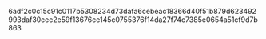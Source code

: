 6adf2c0c15c91c0117b5308234d73dafa6cebeac18366d40f51b879d623492993daf30cec2e59f13676ce145c0755376f14da27f74c7385e0654a51cf9d7b863
